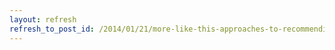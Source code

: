 ```yaml
---
layout: refresh
refresh_to_post_id: /2014/01/21/more-like-this-approaches-to-recommending-related-items-using-subject-headings
---
```

